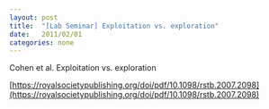 ```yaml
---
layout: post
title:  "[Lab Seminar] Exploitation vs. exploration"
date:   2011/02/01
categories: none
---
```






Cohen et al. Exploitation vs. exploration





[https://royalsocietypublishing.org/doi/pdf/10.1098/rstb.2007.2098](https://royalsocietypublishing.org/doi/pdf/10.1098/rstb.2007.2098)



 

